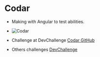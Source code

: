 # Codar

- Making with Angular to test abilities.

- ![Codar](https://user-images.githubusercontent.com/58439854/87361363-6e769500-c542-11ea-85b8-ac26c730f3bb.gif)


- Challenge at DevChallenge [Codar GitHub](https://github.com/Lorenalgm/codar)
- Others challenges [DevChallenge](https://devchallenge.com.br)
